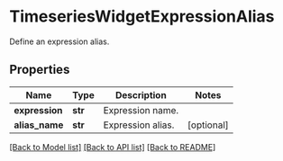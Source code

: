 # TimeseriesWidgetExpressionAlias

Define an expression alias.

## Properties

| Name           | Type    | Description       | Notes      |
| -------------- | ------- | ----------------- | ---------- |
| **expression** | **str** | Expression name.  |
| **alias_name** | **str** | Expression alias. | [optional] |

[[Back to Model list]](README.md#documentation-for-models) [[Back to API list]](README.md#documentation-for-api-endpoints) [[Back to README]](README.md)
